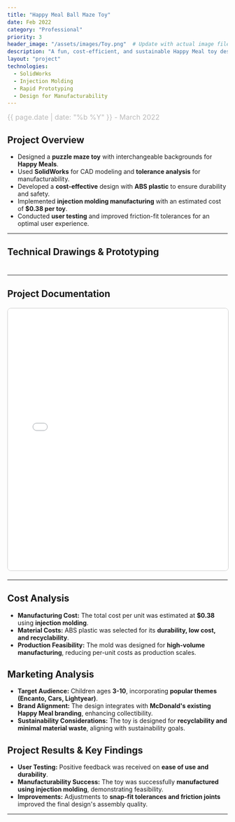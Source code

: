 ```yaml
---
title: "Happy Meal Ball Maze Toy"
date: Feb 2022
category: "Professional"  
priority: 3
header_image: "/assets/images/Toy.png"  # Update with actual image file
description: "A fun, cost-efficient, and sustainable Happy Meal toy designed for mass production."
layout: "project"  
technologies:
  - SolidWorks
  - Injection Molding
  - Rapid Prototyping
  - Design for Manufacturability
---
```


<div class="project-meta">
    <span class="project-date">{{ page.date | date: "%b %Y" }} - March 2022</span>
</div>

## **Project Overview**
- Designed a **puzzle maze toy** with interchangeable backgrounds for **Happy Meals**.
- Used **SolidWorks** for CAD modeling and **tolerance analysis** for manufacturability.
- Developed a **cost-effective** design with **ABS plastic** to ensure durability and safety.
- Implemented **injection molding manufacturing** with an estimated cost of **$0.38 per toy**.
- Conducted **user testing** and improved friction-fit tolerances for an optimal user experience.

---

## **Technical Drawings & Prototyping**
<div class="carousel-container">
  <button class="carousel-btn prev" onclick="changeSlide(-1)">❮</button>
  <div class="carousel">
    <img src="/assets/images/Toy.png" alt="Final Happy Meal Toys" class="carousel-image active">
    <img src="/assets/images/TechSketch.png" alt="Technical Drawing" class="carousel-image">
    <img src="/assets/images/ExplodedView.png" alt="Exploded View" class="carousel-image">
  </div>
  <button class="carousel-btn next" onclick="changeSlide(1)">❯</button>
</div>


---

## **Project Documentation**
<embed src="/assets/documents/HappyMeals.pdf" width="100%" height="600px" type="application/pdf">
<p style="text-align: center;">

---

## **Cost Analysis**

- **Manufacturing Cost:** The total cost per unit was estimated at **$0.38** using **injection molding**.
- **Material Costs:** ABS plastic was selected for its **durability, low cost, and recyclability**.
- **Production Feasibility:** The mold was designed for **high-volume manufacturing**, reducing per-unit costs as production scales.

## **Marketing Analysis**

- **Target Audience:** Children ages **3-10**, incorporating **popular themes (Encanto, Cars, Lightyear)**.
- **Brand Alignment:** The design integrates with **McDonald's existing Happy Meal branding**, enhancing collectibility.
- **Sustainability Considerations:** The toy is designed for **recyclability and minimal material waste**, aligning with sustainability goals.

## **Project Results & Key Findings**

- **User Testing:** Positive feedback was received on **ease of use and durability**.
- **Manufacturability Success:** The toy was successfully **manufactured using injection molding**, demonstrating feasibility.
- **Improvements:** Adjustments to **snap-fit tolerances and friction joints** improved the final design's assembly quality.

---

<style>
.project-content h1 {
    color: #f0f0f0;  /* Light gray */
    font-size: 2.5rem;
    margin-bottom: 10px;
}
  
.project-meta {
    font-size: 1rem;
    color: #888;
    font-weight: 400;
    margin-bottom: 1rem;
    text-align: left;
}

.project-date {
    display: block;
    font-size: 1rem;
    color: #bbb;
}

/* Main image styling */
.project-image {
    display: block;
    max-width: 100%;
    height: auto;
    margin: 20px auto;
    border-radius: 8px;
    cursor: pointer;
    transition: transform 0.3s ease;
}

/* Click to expand */
.project-image.expanded {
    transform: scale(1.8);
    cursor: zoom-out;
}

/* Small images layout */
.image-container {
    display: flex;
    justify-content: center;
    gap: 10px;
    flex-wrap: wrap;
}

/* PDF Styling */
embed {
    display: block;
    margin: 20px auto;
    border: 1px solid #ccc;
    border-radius: 8px;
}

  .carousel-container {
    position: relative;
    width: 100%;
    max-width: 700px;
    margin: 20px auto;
    overflow: hidden;
  }
  .carousel {
    position: relative;
    width: 100%;
    height: auto;
  }
  /* All images are absolutely positioned and hidden by default */
  .carousel-image {
    position: absolute;
    top: 0;
    left: 0;
    width: 100%;
    display: none;
    border-radius: 8px;
  }
  /* Only the active image is displayed */
  .carousel-image.active {
    display: block;
  }
  /* Navigation arrow buttons */
  .carousel-btn {
    position: absolute;
    top: 50%;
    transform: translateY(-50%);
    background-color: rgba(0,0,0,0.5);
    color: #fff;
    border: none;
    font-size: 2rem;
    padding: 0.5rem 1rem;
    cursor: pointer;
    z-index: 10;
  }
  .carousel-btn.prev {
    left: 10px;
  }
  .carousel-btn.next {
    right: 10px;
  }
  .carousel-btn:hover {
    background-color: rgba(0,0,0,0.8);
  }
</style>

<script>
document.addEventListener("DOMContentLoaded", function() {
  const images = document.querySelectorAll('.carousel-image');
  let currentSlide = 0;
  function showSlide(index) {
    images.forEach((img, i) => {
      img.classList.toggle('active', i === index);
    });
  }
  window.changeSlide = function(step) {
    currentSlide += step;
    if (currentSlide >= images.length) currentSlide = 0;
    if (currentSlide < 0) currentSlide = images.length - 1;
    showSlide(currentSlide);
  }
});
function toggleImageSize(img) {
    img.classList.toggle("expanded");
}
</script>
